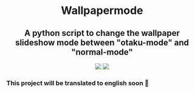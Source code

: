 <h1 align="center">Wallpapermode</h1>
<h2 align="center">A python script to change the wallpaper slideshow mode between "otaku-mode" and "normal-mode"</h2>

<p align="center">
<img src="https://img.shields.io/github/last-commit/joevtap/wallpapermode?color=%238152de">
<img src="https://img.shields.io/github/license/joevtap/wallpapermode?color=green&logo=MIT">
</p>

### This project will be translated to english soon 🚧
